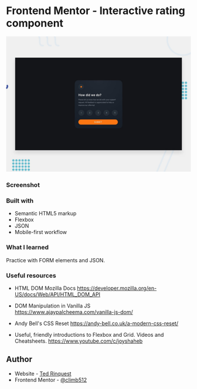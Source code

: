 # Frontend Mentor - Interactive rating component

![Design preview for the Interactive rating component coding challenge](./design/desktop-preview.jpg)

### Screenshot



### Built with

- Semantic HTML5 markup
- Flexbox
- JSON
- Mobile-first workflow

### What I learned

Practice with FORM elements and JSON.

### Useful resources

- HTML DOM Mozilla Docs
https://developer.mozilla.org/en-US/docs/Web/API/HTML_DOM_API

- DOM Manipulation in Vanilla JS
https://www.ajaypalcheema.com/vanilla-js-dom/

- Andy Bell's CSS Reset
https://andy-bell.co.uk/a-modern-css-reset/


- Useful, friendly introductions to Flexbox and Grid. Videos and Cheatsheets.
https://www.youtube.com/c/joyshaheb



## Author

- Website - [Ted Rinquest](https://cnxwebdesign.com/)
- Frontend Mentor - [@climb512](https://www.frontendmentor.io/profile/climb512)